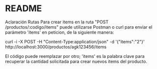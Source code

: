 # README

Aclaración Rutas
Para crear items en la ruta "POST /productos/:codigo/items" puede utilizarse Postman o curl para enviar el parámetro 'items' en peticion, de la siguiente manera:

curl -i -X POST -H "Content-Type:application/json" -d '{"items":"2"}' http://localhost:3000/productos/agk123456/items

El código puede reemplazar por otro; 'items' es la palabra clave para recuperar la cantidad solicitada para crear nuevos items del producto.
